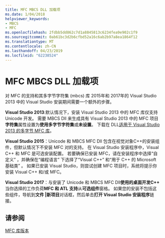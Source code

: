 ```yaml
---
title: MFC MBCS DLL 加载项
ms.date: 1/04/2018
helpviewer_keywords:
- MBCS
- MFC
ms.openlocfilehash: 2fdbb5dd862c7d1a8845813c6234fea9e902c1f9
ms.sourcegitcommit: 0ab61bc3d2b6cfbd52a16c6ab2b97a8ea1864f12
ms.translationtype: MT
ms.contentlocale: zh-CN
ms.lasthandoff: 04/23/2019
ms.locfileid: "62238524"
---
```

# <a name="mfc-mbcs-dll-add-on"></a>MFC MBCS DLL 加载项

对 MFC 的支持和其多字节字符集 (mbcs) 库 2015年和 2017年的 Visual Studio 2013 中的 Visual Studio 安装期间需要一个额外的步骤。

**Visual Studio 2013**:默认情况下，安装 Visual Studio 2013 中的 MFC 库仅支持 Unicode 开发。 需要 MBCS Dll 来生成具有 Visual Studio 2013 中的 MFC 项目**字符集**属性设置为**使用多字节字符集**或**未设置**。 下载在 DLL[适用于 Visual Studio 2013 的多字节 MFC 库](https://www.microsoft.com/download/details.aspx?id=40770)。

**Visual Studio 2015**：Unicode 和 MBCS MFC Dll 包含在视觉对象C++的安装组件，但默认情况下不安装 MFC 对的支持。 在 Visual Studio 安装程序中，Visual C++ 和 MFC 是可选安装配置。 若要确保已安装 MFC，请在安装程序中选择“自定义”  ，并确保在“编程语言” 下选择了“Visual C++”  和“用于 C++ 的 Microsoft 基础类”  。 如果已安装 Visual Studio，则尝试创建 MFC 项目时，系统将提示你安装 Visual C++ 和/或 MFC。

**Visual Studio 2017**：与安装了 Unicode 和 MBCS MFC Dll**使用的桌面开发C++** 当你选择的工作负荷**MFC 和 ATL 支持**从**可选组件**窗格。 如果您的安装不包括这些组件，导航到**文件 |新项目**对话框，然后单击**打开 Visual Studio 安装程序**链接。

## <a name="see-also"></a>请参阅

[MFC 库版本](../mfc/mfc-library-versions.md)
